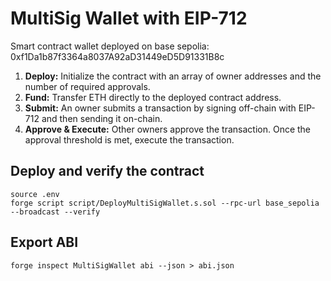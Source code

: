 # MultiSig Wallet with EIP-712

Smart contract wallet deployed on base sepolia: 0xf1Da1b87f3364a8037A92aD31449eD5D91331B8c

1. **Deploy:** Initialize the contract with an array of owner addresses and the number of required approvals.
2. **Fund:** Transfer ETH directly to the deployed contract address.
3. **Submit:** An owner submits a transaction by signing off-chain with EIP-712 and then sending it on-chain.
4. **Approve & Execute:** Other owners approve the transaction. Once the approval threshold is met, execute the transaction.

## Deploy and verify the contract

```
source .env
forge script script/DeployMultiSigWallet.s.sol --rpc-url base_sepolia --broadcast --verify
```

## Export ABI

```
forge inspect MultiSigWallet abi --json > abi.json
```